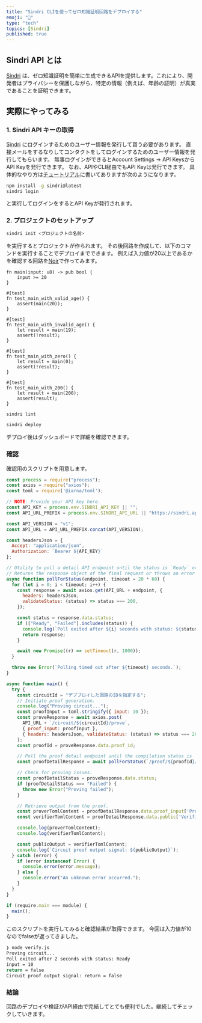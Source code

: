 ```yaml
---
title: "Sindri CLIを使ってゼロ知識証明回路をデプロイする"
emoji: "🙆"
type: "tech"
topics: [Sindri]
published: true
---
```


## Sindri API とは

[Sindri](https://sindri.app/) は、ゼロ知識証明を簡単に生成できるAPIを提供します。これにより、開発者はプライバシーを保護しながら、特定の情報（例えば、年齢の証明）が真実であることを証明できます。

## 実際にやってみる

### 1. Sindri API キーの取得

[Sindri](https://sindri.app/) にログインするためのユーザー情報を発行して貰う必要があります。
直接メールをするなりしてコンタクトをしてログインするためのユーザー情報を発行してもらいます。
無事ログインができるとAccount Settings -> API KeysからAPI Keyを発行できます。
なお、APIやCLI経由でもAPI Keyは発行できます。
具体的なやり方は[チュートリアル](https://sindri.app/docs/getting-started/cli/)に書いてありますが次のようになります。

```bash
npm install -g sindri@latest
sindri login
```

と実行してログインをするとAPI Keyが発行されます。

### 2. プロジェクトのセットアップ

```bash
sindri init <プロジェクトの名前>
```

を実行するとプロジェクトが作られます。
その後回路を作成して、以下のコマンドを実行することでデプロイまでできます。
例えば入力値が20以上であるかを確認する回路を[Noir](https://noir-lang.org/)で作ってみます。

```noir
fn main(input: u8) -> pub bool {
    input >= 20
}

#[test]
fn test_main_with_valid_age() {
    assert(main(20));
}

#[test]
fn test_main_with_invalid_age() {
    let result = main(19);
    assert(!result);
}

#[test]
fn test_main_with_zero() {
    let result = main(0);
    assert(!result);
}

#[test]
fn test_main_with_200() {
    let result = main(200);
    assert(result);
}

```

```bash
sindri lint
```

```bash
sindri deploy
```

デプロイ後はダッシュボードで詳細を確認できます。

### 確認

確認用のスクリプトを用意します。

```verify.js
const process = require("process");
const axios = require("axios");
const toml = require('@iarna/toml');

// NOTE: Provide your API key here.
const API_KEY = process.env.SINDRI_API_KEY || "";
const API_URL_PREFIX = process.env.SINDRI_API_URL || "https://sindri.app/api/";

const API_VERSION = "v1";
const API_URL = API_URL_PREFIX.concat(API_VERSION);

const headersJson = {
  Accept: "application/json",
  Authorization: `Bearer ${API_KEY}`
};

// Utility to poll a detail API endpoint until the status is `Ready` or `Failed`.
// Returns the response object of the final request or throws an error if the timeout is reached.
async function pollForStatus(endpoint, timeout = 20 * 60) {
  for (let i = 0; i < timeout; i++) {
    const response = await axios.get(API_URL + endpoint, {
      headers: headersJson,
      validateStatus: (status) => status === 200,
    });

    const status = response.data.status;
    if (["Ready", "Failed"].includes(status)) {
      console.log(`Poll exited after ${i} seconds with status: ${status}`);
      return response;
    }

    await new Promise((r) => setTimeout(r, 1000));
  }

  throw new Error(`Polling timed out after ${timeout} seconds.`);
}

async function main() {
  try {
    const circuitId = "デププロイした回路のIDを指定する";
    // Initiate proof generation.
    console.log("Proving circuit...");
    const proofInput = toml.stringify({ input: 10 });
    const proveResponse = await axios.post(
      API_URL + `/circuit/${circuitId}/prove`,
      { proof_input: proofInput },
      { headers: headersJson, validateStatus: (status) => status === 201 },
    );
    const proofId = proveResponse.data.proof_id;

    // Poll the proof detail endpoint until the compilation status is `Ready` or `Failed`.
    const proofDetailResponse = await pollForStatus(`/proof/${proofId}/detail`);

    // Check for proving issues.
    const proofDetailStatus = proveResponse.data.status;
    if (proofDetailStatus === "Failed") {
      throw new Error("Proving failed");
    }

    // Retrieve output from the proof.
    const proverTomlContent = proofDetailResponse.data.proof_input['Prover.toml'];
    const verifierTomlContent = proofDetailResponse.data.public['Verifier.toml'];

    console.log(proverTomlContent);
    console.log(verifierTomlContent);

    const publicOutput = verifierTomlContent;
    console.log(`Circuit proof output signal: ${publicOutput}`);
  } catch (error) {
    if (error instanceof Error) {
      console.error(error.message);
    } else {
      console.error("An unknown error occurred.");
    }
  }
}

if (require.main === module) {
  main();
}
```

このスクリプトを実行してみると確認結果が取得できます。
今回は入力値が10なのでfalseが返ってきました。

```bash
❯ node verify.js
Proving circuit...
Poll exited after 2 seconds with status: Ready
input = 10
return = false
Circuit proof output signal: return = false
```

### 結論

回路のデプロイや検証がAPI経由で完結してとても便利でした。継続してチェックしていきます。
